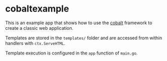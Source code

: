 # cobaltexample

This is an example app that shows how to use the [cobalt](https://github.com/ardanlabs/cobalt) framework to create a classic web application.

Templates are stored in the `templates/` folder and are accessed from within handlers with `ctx.ServeHTML`.

Template execution is configured in the `app` function of `main.go`.
